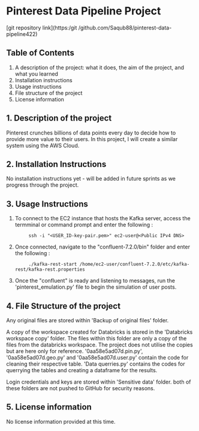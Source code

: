 # Pinterest Data Pipeline Project

[git repository link](https:/git /github.com/Saqub88/pinterest-data-pipeline422)

## Table of Contents

1. A description of the project: what it does, the aim of the project, and what you learned
2. Installation instructions
3. Usage instructions
4. File structure of the project
5. License information

## 1.  Description of the project

Pinterest crunches billions of data points every day to decide how to provide more value to their users. In this project, I will create a similar system using the AWS Cloud.

## 2.  Installation Instructions

No installation instructions yet - will be added in future sprints as we progress through the project.

## 3.  Usage Instructions

1. To connect to the EC2 instance that hosts the Kafka server, access the termminal or command prompt and enter the following :

            ssh -i "<USER_ID-key-pair.pem>" ec2-user@<Public IPv4 DNS>

2. Once connected, navigate to the "confluent-7.2.0/bin" folder and enter the following :

            ./kafka-rest-start /home/ec2-user/confluent-7.2.0/etc/kafka-rest/kafka-rest.properties

3. Once the "confluent" is ready and listening to messages, run the 'pinterest_emulation.py' file to begin the simulation of user posts.

## 4.  File Structure of the project

Any original files are stored within 'Backup of original files' folder.

A copy of the workspace created for Databricks is stored in the 'Databricks workspace copy' folder. 
The files within this folder are only a copy of the files from the databricks workspace. The project does not utilise the copies but are here only for reference.
'0aa58e5ad07d.pin.py', '0aa58e5ad07d.geo.py' and '0aa58e5ad07d.user.py' contain the code for cleaning their respective table.
'Data querries.py' contains the codes for querrying the tables and creating a dataframe for the results.

Login credentials and keys are stored within 'Sensitive data' folder.
both of these folders are not pushed to GitHub for security reasons.


## 5.  License information

No license information provided at this time.